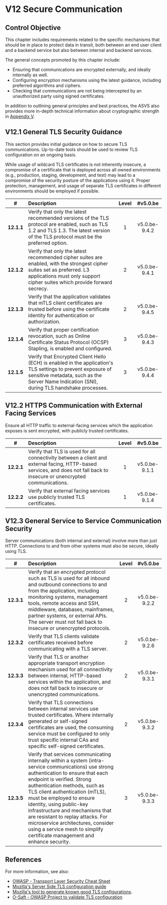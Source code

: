 # V12 Secure Communication

## Control Objective

This chapter includes requirements related to the specific mechanisms that should be in place to protect data in transit, both between an end user client and a backend service but also between internal and backend services.

The general concepts promoted by this chapter include:

* Ensuring that communications are encrypted externally, and ideally internally as well.
* Configuring encryption mechanisms using the latest guidance, including preferred algorithms and ciphers.
* Checking that communications are not being intercepted by an unauthorized party using signed certificates.

In addition to outlining general principles and best practices, the ASVS also provides more in-depth technical information about cryptographic strength in [Appendix V](./0x97-Appendix-V_Cryptography.md).

## V12.1 General TLS Security Guidance

This section provides initial guidance on how to secure TLS communications. Up-to-date tools should be used to review TLS configuration on an ongoing basis.

While usage of wildcard TLS certificates is not inherently insecure, a compromise of a certificate that is deployed across all owned environments (e.g., production, staging, development, and test) may lead to a compromise of the security posture of the applications using it. Proper protection, management, and usage of separate TLS certificates in different environments should be employed if possible.

| # | Description | Level | #v5.0.be |
| :---: | :--- | :---: | :---: |
| **12.1.1** | Verify that only the latest recommended versions of the TLS protocol are enabled, such as TLS 1.2 and TLS 1.3. The latest version of the TLS protocol must be the preferred option. | 1 | v5.0.be-9.4.2 |
| **12.1.2** | Verify that only the latest recommended cipher suites are enabled, with the strongest cipher suites set as preferred. L3 applications must only support cipher suites which provide forward secrecy. | 2 | v5.0.be-9.4.1 |
| **12.1.3** | Verify that the application validates that mTLS client certificates are trusted before using the certificate identity for authentication or authorization. | 2 | v5.0.be-9.4.5 |
| **12.1.4** | Verify that proper certification revocation, such as Online Certificate Status Protocol (OCSP) Stapling, is enabled and configured. | 3 | v5.0.be-9.4.3 |
| **12.1.5** | Verify that Encrypted Client Hello (ECH) is enabled in the application's TLS settings to prevent exposure of sensitive metadata, such as the Server Name Indication (SNI), during TLS handshake processes. | 3 | v5.0.be-9.4.4 |

## V12.2 HTTPS Communication with External Facing Services

Ensure all HTTP traffic to external-facing services which the application exposes is sent encrypted, with publicly trusted certificates.

| # | Description | Level | #v5.0.be |
| :---: | :--- | :---: | :---: |
| **12.2.1** | Verify that TLS is used for all connectivity between a client and external facing, HTTP-based services, and does not fall back to insecure or unencrypted communications. | 1 | v5.0.be-9.1.1 |
| **12.2.2** | Verify that external facing services use publicly trusted TLS certificates. | 1 | v5.0.be-9.1.4 |

## V12.3 General Service to Service Communication Security

Server communications (both internal and external) involve more than just HTTP. Connections to and from other systems must also be secure, ideally using TLS.

| # | Description | Level | #v5.0.be |
| :---: | :--- | :---: | :---: |
| **12.3.1** | Verify that an encrypted protocol such as TLS is used for all inbound and outbound connections to and from the application, including monitoring systems, management tools, remote access and SSH, middleware, databases, mainframes, partner systems, or external APIs. The server must not fall back to insecure or unencrypted protocols. | 2 | v5.0.be-9.2.2 |
| **12.3.2** | Verify that TLS clients validate certificates received before communicating with a TLS server. | 2 | v5.0.be-9.2.6 |
| **12.3.3** | Verify that TLS or another appropriate transport encryption mechanism used for all connectivity between internal, HTTP-based services within the application, and does not fall back to insecure or unencrypted communications. | 2 | v5.0.be-9.3.1 |
| **12.3.4** | Verify that TLS connections between internal services use trusted certificates. Where internally generated or self-signed certificates are used, the consuming service must be configured to only trust specific internal CAs and specific self-signed certificates. | 2 | v5.0.be-9.3.2 |
| **12.3.5** | Verify that services communicating internally within a system (intra-service communications) use strong authentication to ensure that each endpoint is verified. Strong authentication methods, such as TLS client authentication (mTLS), must be employed to ensure identity, using public-key infrastructure and mechanisms that are resistant to replay attacks. For microservice architectures, consider using a service mesh to simplify certificate management and enhance security. | 3 | v5.0.be-9.3.3 |

## References

For more information, see also:

* [OWASP - Transport Layer Security Cheat Sheet](https://cheatsheetseries.owasp.org/cheatsheets/Transport_Layer_Security_Cheat_Sheet.html)
* [Mozilla's Server Side TLS configuration guide](https://wiki.mozilla.org/Security/Server_Side_TLS)
* [Mozilla's tool to generate known good TLS configurations](https://mozilla.github.io/server-side-tls/ssl-config-generator/).
* [O-Saft - OWASP Project to validate TLS configuration](https://owasp.org/www-project-o-saft/)
